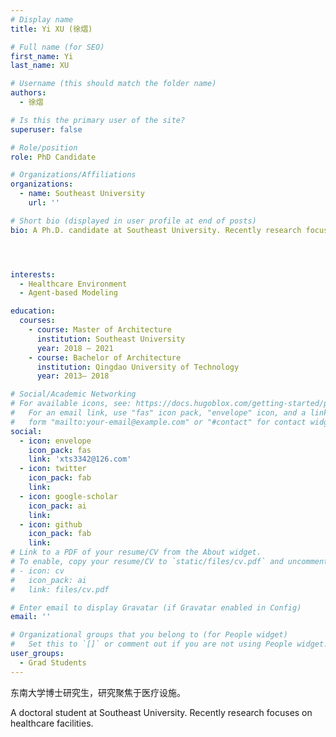 ```yaml
---
# Display name
title: Yi XU (徐熠)

# Full name (for SEO)
first_name: Yi
last_name: XU

# Username (this should match the folder name)
authors:
  - 徐熠

# Is this the primary user of the site?
superuser: false

# Role/position
role: PhD Candidate 

# Organizations/Affiliations
organizations:
  - name: Southeast University
    url: ''

# Short bio (displayed in user profile at end of posts)
bio: A Ph.D. candidate at Southeast University. Recently research focuses on healthcare facilities.




interests:
  - Healthcare Environment
  - Agent-based Modeling

education:
  courses:
    - course: Master of Architecture
      institution: Southeast University
      year: 2018 – 2021
    - course: Bachelor of Architecture
      institution: Qingdao University of Technology
      year: 2013– 2018

# Social/Academic Networking
# For available icons, see: https://docs.hugoblox.com/getting-started/page-builder/#icons
#   For an email link, use "fas" icon pack, "envelope" icon, and a link in the
#   form "mailto:your-email@example.com" or "#contact" for contact widget.
social:
  - icon: envelope
    icon_pack: fas
    link: 'xts3342@126.com'
  - icon: twitter
    icon_pack: fab
    link: 
  - icon: google-scholar
    icon_pack: ai
    link: 
  - icon: github
    icon_pack: fab
    link: 
# Link to a PDF of your resume/CV from the About widget.
# To enable, copy your resume/CV to `static/files/cv.pdf` and uncomment the lines below.
# - icon: cv
#   icon_pack: ai
#   link: files/cv.pdf

# Enter email to display Gravatar (if Gravatar enabled in Config)
email: ''

# Organizational groups that you belong to (for People widget)
#   Set this to `[]` or comment out if you are not using People widget.
user_groups:
  - Grad Students
---
```


东南大学博士研究生，研究聚焦于医疗设施。

A doctoral student at Southeast University. Recently research focuses on healthcare facilities.

